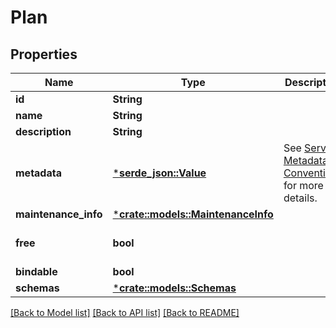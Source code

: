 # Plan

## Properties

Name | Type | Description | Notes
------------ | ------------- | ------------- | -------------
**id** | **String** |  | 
**name** | **String** |  | 
**description** | **String** |  | 
**metadata** | [***serde_json::Value**](.md) | See [Service Metadata Conventions](https://github.com/openservicebrokerapi/servicebroker/blob/master/profile.md#service-metadata) for more details. | [optional] 
**maintenance_info** | [***crate::models::MaintenanceInfo**](MaintenanceInfo.md) |  | [optional] 
**free** | **bool** |  | [optional] [default to true]
**bindable** | **bool** |  | [optional] 
**schemas** | [***crate::models::Schemas**](Schemas.md) |  | [optional] 

[[Back to Model list]](../README.md#documentation-for-models) [[Back to API list]](../README.md#documentation-for-api-endpoints) [[Back to README]](../README.md)


